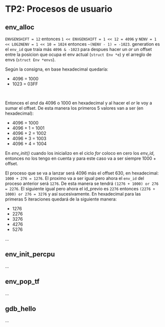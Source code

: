 TP2: Procesos de usuario
========================

env_alloc
---------

`ENVGENSHIFT = 12` entonces `1 << ENVGENSHIFT = 1 << 12 = 4096` y `NENV = 1 << LOG2NENV = 1 << 10 = 1024` entonces `~(NENV - 1) = -1023`. 
generation es el `env_id` que traía más `4096 & -1023` para despues hacer un *or* un offset entre la posicion que ocupa el env actual (`struct Env *e`) y el arreglo de envs (`struct Env *envs`).

Según la consigna, en base hexadecimal quedaría:

* 4096 = 1000
* 1023 = 03FF

</br>

Entonces el *and* da 4096 o 1000 en hexadecimal y al hacer el *or* le voy a sumar el offset. De esta manera los primeros 5 valores van a ser (en hexadecimal):

* 4096 = 1000
* 4096 + 1 = 1001 
* 4096 + 2 = 1002
* 4096 + 3 = 1003 
* 4096 + 4 = 1004

En *env_init()* cuando los inicializo en el ciclo *for* coloco en cero los *env_id*, entonces no los tengo en cuenta y para este caso va a ser siempre 1000 + offset.


El proceso que se va a lanzar será 4096 más el offset 630, en hexadecimal: `1000 + 276 = 1276`. El proximo va a ser igual pero ahora el `env_id` del proceso anterior será `1276`. De esta manera se tendrá `(1276 + 1000) or 276 = 2276`. El siguiente igual pero ahora el id_previo es `2276` entonces `(2276 + 1000) or 276 = 3276` y así sucesivamente. En hexadecimal para las primeras 5 iteraciones quedará de la siguiente manera:

* 1276
* 2276
* 3276
* 4276
* 5276

...


env_init_percpu
---------------

...


env_pop_tf
----------

...


gdb_hello
---------

...
